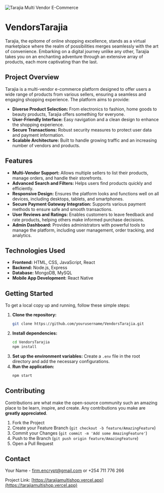 
![Tarajia Multi Vendor E-Commerce](path/to/your/image.jpg)

# VendorsTarajia

Tarajia, the epitome of online shopping excellence, stands as a virtual marketplace where the realm of possibilities merges seamlessly with the art of convenience. Embarking on a digital journey unlike any other, Tarajia takes you on an enchanting adventure through an extensive array of products, each more captivating than the last.

## Project Overview

Tarajia is a multi-vendor e-commerce platform designed to offer users a wide range of products from various sellers, ensuring a seamless and engaging shopping experience. The platform aims to provide:

- **Diverse Product Selection:** From electronics to fashion, home goods to beauty products, Tarajia offers something for everyone.
- **User-Friendly Interface:** Easy navigation and a clean design to enhance the shopping experience.
- **Secure Transactions:** Robust security measures to protect user data and payment information.
- **Scalable Architecture:** Built to handle growing traffic and an increasing number of vendors and products.

## Features

- **Multi-Vendor Support:** Allows multiple sellers to list their products, manage orders, and handle their storefronts.
- **Advanced Search and Filters:** Helps users find products quickly and efficiently.
- **Responsive Design:** Ensures the platform looks and functions well on all devices, including desktops, tablets, and smartphones.
- **Secure Payment Gateway Integration:** Supports various payment methods to ensure safe and smooth transactions.
- **User Reviews and Ratings:** Enables customers to leave feedback and rate products, helping others make informed purchase decisions.
- **Admin Dashboard:** Provides administrators with powerful tools to manage the platform, including user management, order tracking, and analytics.

## Technologies Used

- **Frontend:** HTML, CSS, JavaScript, React
- **Backend:** Node.js, Express
- **Database:** MongoDB, MySQL
- **Mobile App Development:** React Native

## Getting Started

To get a local copy up and running, follow these simple steps:

1. **Clone the repository:**
   ```bash
   git clone https://github.com/yourusername/VendorsTarajia.git
   ```
2. **Install dependencies:**
   ```bash
   cd VendorsTarajia
   npm install
   ```
3. **Set up the environment variables:** Create a `.env` file in the root directory and add the necessary configurations.
4. **Run the application:**
   ```bash
   npm start
   ```

## Contributing

Contributions are what make the open-source community such an amazing place to be learn, inspire, and create. Any contributions you make are **greatly appreciated**.

1. Fork the Project
2. Create your Feature Branch (`git checkout -b feature/AmazingFeature`)
3. Commit your Changes (`git commit -m 'Add some AmazingFeature'`)
4. Push to the Branch (`git push origin feature/AmazingFeature`)
5. Open a Pull Request



## Contact

Your Name - [firm.encrypt@gmail.com](mailto:firm.encrypt@gmail.com) or +254 711 776 266

Project Link: [https://tarajiamultishop.vercel.app](https://tarajiamultishop.vercel.app)
